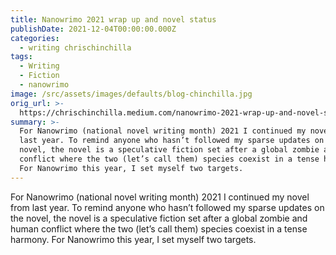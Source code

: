 ```yaml
---
title: Nanowrimo 2021 wrap up and novel status
publishDate: 2021-12-04T00:00:00.000Z
categories:
  - writing chrischinchilla
tags:
  - Writing
  - Fiction
  - nanowrimo
image: /src/assets/images/defaults/blog-chinchilla.jpg
orig_url: >-
  https://chrischinchilla.medium.com/nanowrimo-2021-wrap-up-and-novel-status-798214d19cec
summary: >-
  For Nanowrimo (national novel writing month) 2021 I continued my novel from
  last year. To remind anyone who hasn’t followed my sparse updates on the
  novel, the novel is a speculative fiction set after a global zombie and human
  conflict where the two (let’s call them) species coexist in a tense harmony.
  For Nanowrimo this year, I set myself two targets.
---
```


For Nanowrimo (national novel writing month) 2021 I continued my novel from last year. To remind anyone who hasn’t followed my sparse updates on the novel, the novel is a speculative fiction set after a global zombie and human conflict where the two (let’s call them) species coexist in a tense harmony. For Nanowrimo this year, I set myself two targets.
